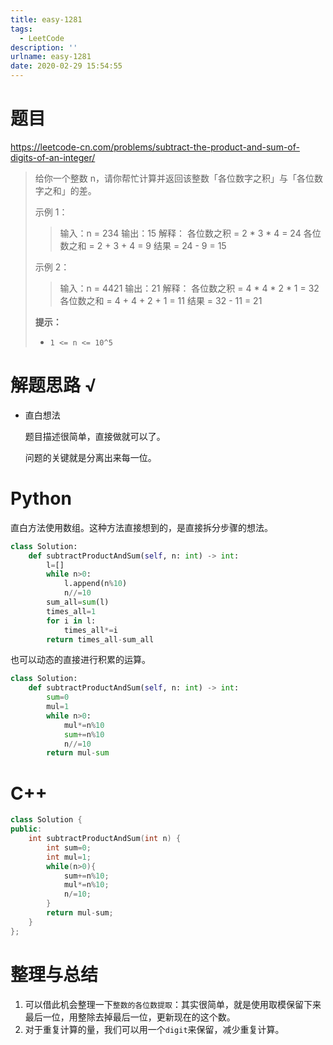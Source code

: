 ```yaml
---
title: easy-1281
tags:
  - LeetCode
description: ''
urlname: easy-1281
date: 2020-02-29 15:54:55
---
```


# 题目

https://leetcode-cn.com/problems/subtract-the-product-and-sum-of-digits-of-an-integer/

> 给你一个整数 n，请你帮忙计算并返回该整数「各位数字之积」与「各位数字之和」的差。
>
>  
>
> 示例 1：
>
> > 输入：n = 234
> > 输出：15 
> > 解释：
> > 各位数之积 = 2 * 3 * 4 = 24 
> > 各位数之和 = 2 + 3 + 4 = 9 
> > 结果 = 24 - 9 = 15
>
> 示例 2：
>
> > 输入：n = 4421
> > 输出：21
> > 解释： 
> > 各位数之积 = 4 * 4 * 2 * 1 = 32 
> > 各位数之和 = 4 + 4 + 2 + 1 = 11 
> > 结果 = 32 - 11 = 21
>
> **提示：**
>
> - `1 <= n <= 10^5`



# 解题思路 √

- 直白想法

  题目描述很简单，直接做就可以了。

  问题的关键就是分离出来每一位。

# Python

直白方法使用数组。这种方法直接想到的，是直接拆分步骤的想法。

```python
class Solution:
    def subtractProductAndSum(self, n: int) -> int:
        l=[]
        while n>0:
            l.append(n%10)
            n//=10
        sum_all=sum(l)
        times_all=1
        for i in l:
            times_all*=i
        return times_all-sum_all
```

也可以动态的直接进行积累的运算。

```python
class Solution:
    def subtractProductAndSum(self, n: int) -> int:
        sum=0
        mul=1
        while n>0:
            mul*=n%10
            sum+=n%10
            n//=10
        return mul-sum
```



# C++

```cpp
class Solution {
public:
    int subtractProductAndSum(int n) {
        int sum=0;
        int mul=1;
        while(n>0){
            sum+=n%10;
            mul*=n%10;
            n/=10;
        }
        return mul-sum;
    }
};
```



# 整理与总结

1. 可以借此机会整理一下`整数的各位数提取`：其实很简单，就是使用取模保留下来最后一位，用整除去掉最后一位，更新现在的这个数。
2. 对于重复计算的量，我们可以用一个`digit`来保留，减少重复计算。

